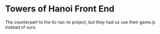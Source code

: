 # Towers of Hanoi Front End
The counterpart to the tic-tac-to project, but they had us use their game.js instead of ours.